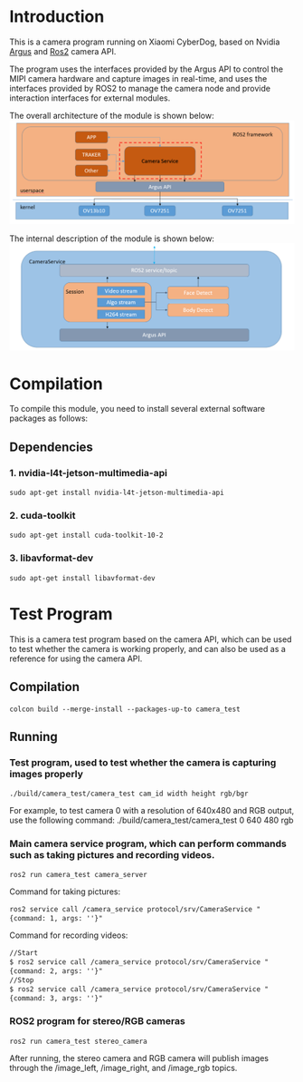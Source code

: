 # Introduction
This is a camera program running on Xiaomi CyberDog, based on Nvidia [Argus](https://docs.nvidia.com/jetson/l4t-multimedia/group__LibargusAPI.html) and [Ros2](https://www.ros.org/) camera API.

The program uses the interfaces provided by the Argus API to control the MIPI camera hardware and capture images in real-time, and uses the interfaces provided by ROS2 to manage the camera node and provide interaction interfaces for external modules.

The overall architecture of the module is shown below:
![](./image/cyberdog_camera/camera_arch.png)

The internal description of the module is shown below:
![](./image/cyberdog_camera/camera_arch_inter.png)

# Compilation
To compile this module, you need to install several external software packages as follows:

## Dependencies
### 1. nvidia-l4t-jetson-multimedia-api
```console
sudo apt-get install nvidia-l4t-jetson-multimedia-api
```
### 2. cuda-toolkit
```console
sudo apt-get install cuda-toolkit-10-2
```
### 3. libavformat-dev
```console                                                                                           
sudo apt-get install libavformat-dev
```
# Test Program
This is a camera test program based on the camera API, which can be used to test whether the camera is working properly, and can also be used as a reference for using the camera API.

## Compilation
```console
colcon build --merge-install --packages-up-to camera_test
```

## Running

### Test program, used to test whether the camera is capturing images properly
```console
./build/camera_test/camera_test cam_id width height rgb/bgr
```
For example, to test camera 0 with a resolution of 640x480 and RGB output, use the following command:
./build/camera_test/camera_test 0 640 480 rgb

### Main camera service program, which can perform commands such as taking pictures and recording videos.
```console
ros2 run camera_test camera_server
```
Command for taking pictures:
```console
ros2 service call /camera_service protocol/srv/CameraService "{command: 1, args: ''}"
```

Command for recording videos:
```console
//Start
$ ros2 service call /camera_service protocol/srv/CameraService "{command: 2, args: ''}"
//Stop
$ ros2 service call /camera_service protocol/srv/CameraService "{command: 3, args: ''}"
```

### ROS2 program for stereo/RGB cameras
```console
ros2 run camera_test stereo_camera
```
After running, the stereo camera and RGB camera will publish images through the /image_left, /image_right, and /image_rgb topics.

